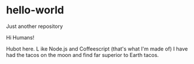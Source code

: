 # hello-world
Just another repository

Hi Humans!

Hubot here. L ike Node.js and Coffeescript (that's what I'm made of)
I have had the tacos on the moon and find far superior to Earth tacos.
